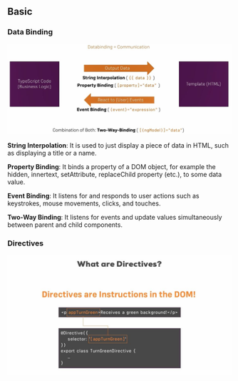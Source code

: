 ## Basic

### Data Binding

![alt text](https://github.com/adrian95c/learn-angular-bf0904/blob/main/the-basics/src/assets/images/data-binding.jpg)

**String Interpolation**: It is used to just display a piece of data in HTML, such as displaying a title or a name.

**Property Binding**: It binds a property of a DOM object, for example the hidden, innertext, setAttribute, replaceChild property (etc.), to some data value.

**Event Binding**: It listens for and responds to user actions such as keystrokes, mouse movements, clicks, and touches.

**Two-Way Binding**: It listens for events and update values simultaneously between parent and child components.

### Directives

![alt text](https://github.com/adrian95c/learn-angular-bf0904/blob/main/the-basics/src/assets/images/directives.jpg)

